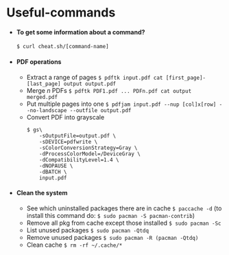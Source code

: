 # Useful-commands

* #### To get some information about a command?
    `$ curl cheat.sh/[command-name]` 

* #### PDF operations
    * Extract a range of pages
        `$ pdftk input.pdf cat [first_page]-[last_page] output output.pdf`
    * Merge $n$ PDFs
        `$ pdftk PDF1.pdf ... PDFn.pdf cat output merged.pdf`
    * Put multiple pages into one
        `$ pdfjam input.pdf --nup [col]x[row] --no-landscape --outfile output.pdf`
    * Convert PDF into grayscale
        ```
        $ gs\
            -sOutputFile=output.pdf \
            -sDEVICE=pdfwrite \
            -sColorConversionStrategy=Gray \
            -dProcessColorModel=/DeviceGray \
            -dCompatibilityLevel=1.4 \
            -dNOPAUSE \
            -dBATCH \
            input.pdf
        ```
* #### Clean the system
    * See which uninstalled packages there are in cache
        `$ paccache -d` (to install this command do: `$ sudo pacman -S pacman-contrib`)
    * Remove all pkg from cache except those installed
        `$ sudo pacman -Sc `
    * List unused packages
        `$ sudo pacman -Qtdq`
    * Remove unused packages
        `$ sudo pacman -R (pacman -Qtdq)`
    * Clean cache
        `$ rm -rf ~/.cache/*`